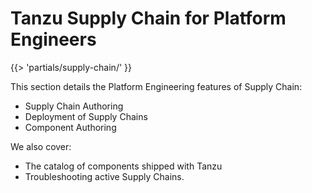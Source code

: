 # Tanzu Supply Chain for Platform Engineers
{{> 'partials/supply-chain/<beta-banner>' }}

This section details the Platform Engineering features of Supply Chain:

* Supply Chain Authoring
* Deployment of Supply Chains
* Component Authoring

We also cover:
* The catalog of components shipped with Tanzu
* Troubleshooting active Supply Chains.

